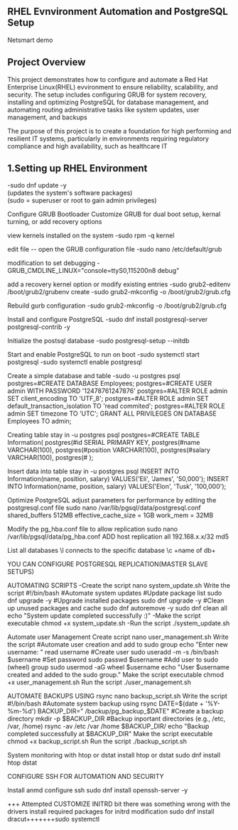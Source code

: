 ## RHEL Evnvironment Automation and PostgreSQL Setup
Netsmart demo

## Project Overview
This project demonstrates how to configure and automate a Red Hat Enterprise Linux(RHEL) evvironment to ensure reliability, scalability, and security. The setup includes configuring GRUB for system recovery, installing and optimizing PostgreSQL for database management, and automating routing administrative tasks like system updates, user management, and backups

The purpose of this project is to create a foundation for high performing and resilient IT systems, particularly in environments requiring regulatory compliance and high availability, such as healthcare IT

## 1.Setting up RHEL Environment
-sudo dnf update -y  
(updates the system's software packages)  
(sudo = superuser or root to gain admin privileges)

Configure GRUB Bootloader 
Customize GRUB for dual boot setup, kernal turning, or add recovery options

view kernels installed on the system
-sudo rpm -q kernel

edit file -- open the GRUB configuration file
-sudo nano /etc/default/grub

modification to set debugging
-GRUB_CMDLINE_LINUX="console=ttyS0,115200n8 debug"

add a recovery kernel option or modify existing entries
-sudo grub2-editenv /boot/grub2/grubenv create
-sudo grub2-mkconfig -o /boot/grub2/grub.cfg

Rebuild gurb configuration
-sudo grub2-mkconfig -o /boot/grub2/grub.cfg


Install and configure PostgreSQL
-sudo dnf install postgresql-server postgresql-contrib -y

Initialize the postsql database
-sudo postgresql-setup --initdb

Start and enable PostgreSQL to run on boot
-sudo systemctl start postgresql
-sudo systemctl enable postgresql

Create a simple database and table
-sudo -u postgres psql
postgres=#CREATE DATABASE Employees;
postgres=#CREATE USER admin WITH PASSWORD '12478761247876'
postgres=#ALTER ROLE admin SET client_encoding TO 'UTF_8';
postgres=#ALTER ROLE admin SET default_transaction_isolation TO 'read commited';
postgres=#ALTER ROLE admin SET timezone TO 'UTC';
GRANT ALL PRIVILEGES ON DATABASE Employees TO admin;

Creating table
stay in -u postgres psql
postgres=#CREATE TABLE Information(
postgres(#id SERIAL PRIMARY KEY,
postgres(#name VARCHAR(100),
postgres(#position VARCHAR(100),
postgres(#salary VARCHAR(100),
postgres(# );

Insert data into table 
stay in -u postgres psql 
INSERT INTO Information(name, position, salary) VALUES('Eli', 'James', '50,000');
INSERT INTO Information(name, position, salary) VALUES('Elon', 'Tusk', '100,000');

Optimize PostgreSQL adjust parameters for performance by editing the postgresql.conf file
sudo nano /var/lib/pgsql/data/postgresql.conf
shared_buffers 512MB
effective_cache_size = 1GB
work_mem = 32MB

Modify the pg_hba.conf file to allow replication
sudo nano /var/lib/pgsql/data/pg_hba.conf
ADD
host replication all 192.168.x.x/32 md5

List all databases 
\l
connects to the specific database
\c +name of db+

YOU CAN CONFIGURE POSTGRESQL REPLICATION(MASTER SLAVE SETUPS)

AUTOMATING SCRIPTS
-Create the script
nano system_update.sh
Write the script
#!/bin/bash
#Automate system updates
#Update package list
sudo dnf upgrade -y
#Upgrade installed packages
sudo dnf upgrade -y
#Clean up unused packages and cache
sudo dnf autoremove -y
sudo dnf clean all
echo "System update completed successfully :)"
-Make the script executable
chmod +x system_update.sh
-Run the script
./system_update.sh

Automate user Management 
Create script
nano user_management.sh
Write the script
#Automate user creation and add to sudo group
echo "Enter new username: "
read username
#Create user
sudo useradd -m -s /bin/bash $username
#Set password
sudo passwd $username
#Add user to sudo (wheel) group
sudo usermod -aG wheel $username
echo "User $username created and added to the sudo group."
Make the script executable
chmod +x user_management.sh
Run the script
./user_management.sh

AUTOMATE BACKUPS USING rsync
nano backup_script.sh
Write the script
#!/bin/bash
#Automate system backup using rsync
DATE=$(date + '%Y-%m-%d')
BACKUP_DIR=" /backup/pg_backup_$DATE"
#Create a backup directory
mkdir -p $BACKUP_DIR
#Backup inportant directories (e.g., /etc, /var, /home)
rsync -av /etc /var /home $BACKUP_DIR/
echo "Backup completed successfully at $BACKUP_DIR"
Make the script executable
chmod +x backup_script.sh
Run the script
./backup_script.sh

System monitoring with htop or dstat
install htop or dstat
sudo dnf install htop dstat


CONFIGURE SSH FOR AUTOMATION AND SECURITY

Install anmd configure ssh
sudo dnf install openssh-server -y


+++ Attempted CUSTOMIZE INITRD bit there was something wrong with the drivers 
install required packages for initrd modification
sudo dnf install dracut+++++++sudo systemctl









  
